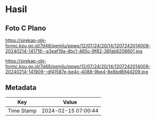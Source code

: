 # Hasil

## Foto C Plano

https://sirekap-obj-formc.kpu.go.id/7d48/pemilu/ppwp/12/07/24/20/14/1207242014008-20240214-141716--a3eaf19a-4bc1-485c-9f82-36fab6208601.jpg

https://sirekap-obj-formc.kpu.go.id/7d48/pemilu/ppwp/12/07/24/20/14/1207242014008-20240214-141909--df41587e-be4c-4088-9be4-8e8bd894d209.jpg


## Metadata

| Key        | Value               |
| ---------- | ------------------- |
| Time Stamp | 2024-02-15 07:00:44 |



